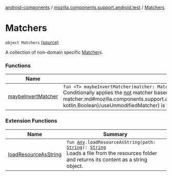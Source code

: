 [android-components](../../index.md) / [mozilla.components.support.android.test](../index.md) / [Matchers](./index.md)

# Matchers

`object Matchers` [(source)](https://github.com/mozilla-mobile/android-components/blob/master/components/support/android-test/src/main/java/mozilla/components/support/android/test/Matchers.kt#L13)

A collection of non-domain specific [Matcher](#)s.

### Functions

| Name | Summary |
|---|---|
| [maybeInvertMatcher](maybe-invert-matcher.md) | `fun <T> maybeInvertMatcher(matcher: Matcher<`[`T`](maybe-invert-matcher.md#T)`>, useUnmodifiedMatcher: `[`Boolean`](https://kotlinlang.org/api/latest/jvm/stdlib/kotlin/-boolean/index.html)`): Matcher<`[`T`](maybe-invert-matcher.md#T)`>`<br>Conditionally applies the [not](#) matcher based on the given argument: inverts the matcher when [useUnmodifiedMatcher](maybe-invert-matcher.md#mozilla.components.support.android.test.Matchers$maybeInvertMatcher(org.hamcrest.Matcher((mozilla.components.support.android.test.Matchers.maybeInvertMatcher.T)), kotlin.Boolean)/useUnmodifiedMatcher) is false, otherwise returns the matcher unmodified. |

### Extension Functions

| Name | Summary |
|---|---|
| [loadResourceAsString](../../mozilla.components.support.test.file/kotlin.-any/load-resource-as-string.md) | `fun `[`Any`](https://kotlinlang.org/api/latest/jvm/stdlib/kotlin/-any/index.html)`.loadResourceAsString(path: `[`String`](https://kotlinlang.org/api/latest/jvm/stdlib/kotlin/-string/index.html)`): `[`String`](https://kotlinlang.org/api/latest/jvm/stdlib/kotlin/-string/index.html)<br>Loads a file from the resources folder and returns its content as a string object. |
